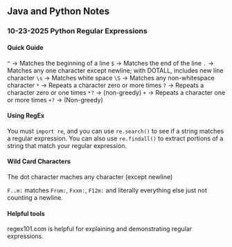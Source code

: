 ## Java and Python Notes
### 10-23-2025 Python Regular Expressions

#### Quick Guide
`^` -> Matches the beginning of a line
`$` -> Matches the end of the line
`.` -> Matches any one character except newline; with DOTALL, includes new line character
`\s` -> Matches white space
`\S` -> Matches any non-whitespace character
`*` -> Repeats a character zero or more times
`?` -> Repeats a character zero or one times
`*?` -> (non-greedy)
`+` -> Repeats a character one or more times
`+?` -> (Non-greedy)

#### Using RegEx
You must `import re`, and you can use `re.search()` to see if a string matches a regular expression. You can also use `re.findall()` to extract portions of a string that match your regular expression.

#### Wild Card Characters
The dot character maches any character (except newline)

`F..m:` matches `From:`, `Fxxm:`, `F12m:` and literally everything else just not counting a newline.

#### Helpful tools
regex101.com is helpful for explaining and demonstrating regular expressions.